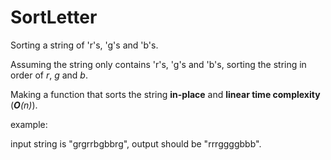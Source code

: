 # SortLetter
Sorting a string of 'r's, 'g's and 'b's.

Assuming the string only contains 'r's, 'g's and 'b's, sorting the string in order of _r_, _g_ and _b_.

Making a function that sorts the string **in-place** and **linear time complexity** (_**O**(n)_).


example:

input string is "grgrrbgbbrg", output should be "rrrggggbbb".
